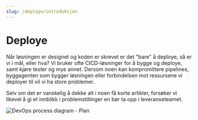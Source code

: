 ```yaml
--- 
slug: /deploye/introduksjon
---
```

# Deploye

<div className="row category-into">
    <div className="column">
        <p>
            Når løsningen er designet og koden er skrevet er det "bare" å deploye, så er vi i mål, eller hva? Vi bruker ofte CICD-løsninger for å bygge og deploye, samt kjøre tester og mye annet. 
            Dersom noen kan kompromittere pipelines, byggagenten som bygger løsningen eller forbindelsen mot ressursene vi deployer til vil vi ha store problemer.  
        </p>
        <p>
            Selv om det er vanskelig å dekke alt i noen få korte artikler, forsøker vi likevel å gi et innblikk i problemstillinger en bør ta opp i leveranseteamet. 
        </p>
    </div>
    <div className="column">
        <img alt="DevOps process diagram - Plan" src="/img/devops_plan.svg"/>
    </div>
</div>
